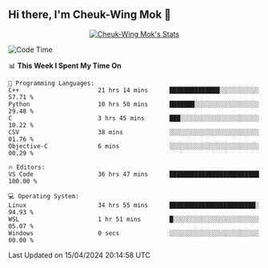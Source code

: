 ## Hi there, I'm Cheuk-Wing Mok 👋

<!--
**mozro0327/mozro0327** is a ✨ _special_ ✨ repository because its `README.md` (this file) appears on your GitHub profile.

Here are some ideas to get you started:

- 🔭 I’m currently working on ...
- 🌱 I’m currently learning ...
- 👯 I’m looking to collaborate on ...
- 🤔 I’m looking for help with ...
- 💬 Ask me about ...
- 📫 How to reach me: ...
- 😄 Pronouns: ...
- ⚡ Fun fact: ...
-->

<p align="center">
  <a href="https://github.com/mozro0327" class="rich-diff-level-one">
    <img src="https://github-readme-stats.vercel.app/api?username=mozro0327&title_color=333&text_color=777" alt="Cheuk-Wing Mok's Stats" >
    <!-- &hide=issues
    <img src="https://github-readme-stats.vercel.app/api?username=mozro0327&hide=issues&title_color=333&text_color=777" alt="Cheuk-Wing Mok's Stats" >
    -->
  </a>
</p>

<!--START_SECTION:waka-->
![Code Time](http://img.shields.io/badge/Code%20Time-2%2C498%20hrs%2022%20mins-blue)

📊 **This Week I Spent My Time On** 

```text
💬 Programming Languages: 
C++                      21 hrs 14 mins      ██████████████░░░░░░░░░░░   57.71 % 
Python                   10 hrs 50 mins      ███████░░░░░░░░░░░░░░░░░░   29.48 % 
C                        3 hrs 45 mins       ███░░░░░░░░░░░░░░░░░░░░░░   10.22 % 
CSV                      38 mins             ░░░░░░░░░░░░░░░░░░░░░░░░░   01.76 % 
Objective-C              6 mins              ░░░░░░░░░░░░░░░░░░░░░░░░░   00.29 % 

🔥 Editors: 
VS Code                  36 hrs 47 mins      █████████████████████████   100.00 % 

💻 Operating System: 
Linux                    34 hrs 55 mins      ████████████████████████░   94.93 % 
WSL                      1 hr 51 mins        █░░░░░░░░░░░░░░░░░░░░░░░░   05.07 % 
Windows                  0 secs              ░░░░░░░░░░░░░░░░░░░░░░░░░   00.00 % 
```


 Last Updated on 15/04/2024 20:14:58 UTC
<!--END_SECTION:waka-->
